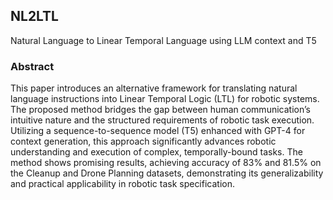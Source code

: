 ## NL2LTL

Natural Language to Linear Temporal Language using LLM context and T5

### Abstract

This paper introduces an alternative framework for translating natural language instructions into Linear Temporal Logic (LTL) for robotic systems. The proposed method bridges the gap between human communication’s intuitive nature and the structured requirements of robotic task execution. Utilizing a sequence-to-sequence model (T5) enhanced with GPT-4 for context generation, this approach significantly advances robotic understanding and execution of complex, temporally-bound tasks. The method shows promising results, achieving accuracy of 83% and 81.5% on the Cleanup and Drone Planning datasets, demonstrating its generalizability and practical applicability in robotic task specification.

